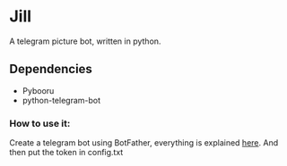 # Jill
A telegram picture bot, written in python.



## Dependencies
- Pybooru
- python-telegram-bot





### How to use it:
Create a telegram bot using BotFather, everything is explained [here](https://core.telegram.org/bots#6-botfather).
And then put the token in config.txt
